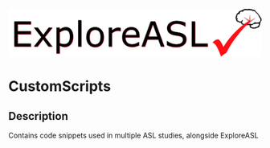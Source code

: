 ![ExploreASL](https://github.com/ExploreASL/ExploreASL/blob/main/Design/ExploreASL_logoHeader.png)

# CustomScripts

## Description

Contains code snippets used in multiple ASL studies, alongside ExploreASL
